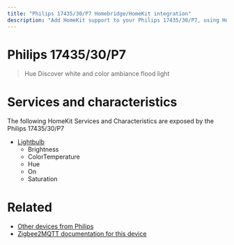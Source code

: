 ```yaml
---
title: "Philips 17435/30/P7 Homebridge/HomeKit integration"
description: "Add HomeKit support to your Philips 17435/30/P7, using Homebridge, Zigbee2MQTT and homebridge-z2m."
---
```

<!---
This file has been GENERATED using src/docgen/docgen.ts
DO NOT EDIT THIS FILE MANUALLY!
-->
# Philips 17435/30/P7
> Hue Discover white and color ambiance flood light


# Services and characteristics
The following HomeKit Services and Characteristics are exposed by
the Philips 17435/30/P7

* [Lightbulb](../../light.md)
  * Brightness
  * ColorTemperature
  * Hue
  * On
  * Saturation


# Related
* [Other devices from Philips](../index.md#philips)
* [Zigbee2MQTT documentation for this device](https://www.zigbee2mqtt.io/devices/17435_30_P7.html)